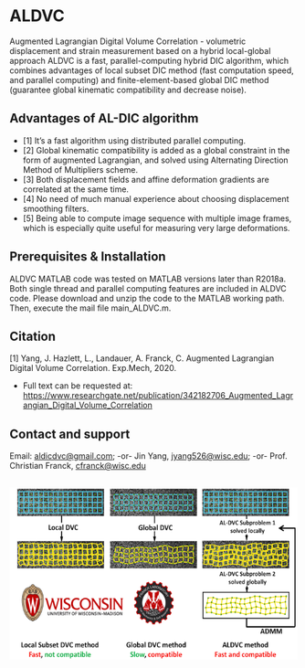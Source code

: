 # ALDVC
Augmented Lagrangian Digital Volume Correlation  - volumetric displacement and strain measurement based on a hybrid local-global approach
ALDVC is a fast, parallel-computing hybrid DIC algorithm, which combines advantages of local subset DIC method (fast computation speed, and parallel computing) and finite-element-based global DIC method (guarantee global kinematic compatibility and decrease noise).  

## Advantages of AL-DIC algorithm
* [1] It’s a fast algorithm using distributed parallel computing.  
* [2]	Global kinematic compatibility is added as a global constraint in the form of augmented Lagrangian, and solved using Alternating Direction Method of Multipliers scheme.
* [3]	Both displacement fields and affine deformation gradients are correlated at the same time.
* [4]	No need of much manual experience about choosing displacement smoothing filters.
* [5]	Being able to compute image sequence with multiple image frames, which is especially quite useful for measuring very large deformations.

## Prerequisites & Installation
ALDVC MATLAB code was tested on MATLAB versions later than R2018a. Both single thread and parallel computing features are included in ALDVC code. Please download and unzip the code to the MATLAB working path. Then, execute the mail file main_ALDVC.m.

## Citation
[1] Yang, J. Hazlett, L., Landauer, A. Franck, C. Augmented Lagrangian Digital Volume Correlation. Exp.Mech, 2020.  
* Full text can be requested at: https://www.researchgate.net/publication/342182706_Augmented_Lagrangian_Digital_Volume_Correlation

## Contact and support
Email: aldicdvc@gmail.com;  -or- Jin Yang, jyang526@wisc.edu; -or- Prof. Christian Franck, cfranck@wisc.edu

##
 
<p align="center">
  <img width="538" height="301" src="https://github.com/FranckLab/ALDVC/blob/master/aldvc_logo.png">
</p>



